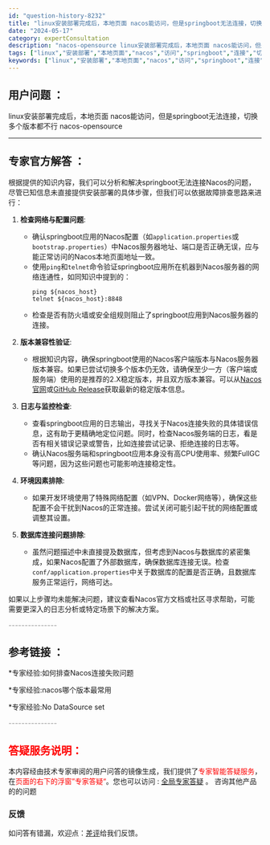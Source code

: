 ```yaml
---
id: "question-history-8232"
title: "linux安装部署完成后，本地页面 nacos能访问，但是springboot无法连接，切换多个版本都不行 nacos-opensource"
date: "2024-05-17"
category: expertConsultation
description: "nacos-opensource linux安装部署完成后，本地页面 nacos能访问，但是springboot无法连接，切换多个版本都不行"
tags: ["linux","安装部署","本地页面","nacos","访问","springboot","连接","切换版本"]
keywords: ["linux","安装部署","本地页面","nacos","访问","springboot","连接","切换版本"]
---
```


## 用户问题 ： 
 linux安装部署完成后，本地页面 nacos能访问，但是springboot无法连接，切换多个版本都不行 nacos-opensource 

---------------
## 专家官方解答 ：

根据提供的知识内容，我们可以分析和解决springboot无法连接Nacos的问题，尽管已知信息未直接提供安装部署的具体步骤，但我们可以依据故障排查思路来进行：

1. **检查网络与配置问题**:
   - 确认springboot应用的Nacos配置（如`application.properties`或`bootstrap.properties`）中Nacos服务器地址、端口是否正确无误，应与能正常访问的Nacos本地页面地址一致。
   - 使用`ping`和`telnet`命令验证springboot应用所在机器到Nacos服务器的网络连通性，如同知识中提到的：
     ```shell
     ping ${nacos_host}
     telnet ${nacos_host}:8848
     ```
   - 检查是否有防火墙或安全组规则阻止了springboot应用到Nacos服务器的连接。

2. **版本兼容性验证**:
   - 根据知识内容，确保springboot使用的Nacos客户端版本与Nacos服务器版本兼容。如果已尝试切换多个版本仍无效，请确保至少一方（客户端或服务端）使用的是推荐的2.X稳定版本，并且双方版本兼容。可以从[Nacos官网](https://nacos.io/download/nacos-server/)或[GitHub Release](https://github.com/alibaba/nacos/releases)获取最新的稳定版本信息。

3. **日志与监控检查**:
   - 查看springboot应用的日志输出，寻找关于Nacos连接失败的具体错误信息，这有助于更精确地定位问题。同时，检查Nacos服务端的日志，看是否有相关错误记录或警告，比如连接尝试记录、拒绝连接的日志等。
   - 确认Nacos服务端和springboot应用本身没有高CPU使用率、频繁FullGC等问题，因为这些问题也可能影响连接稳定性。

4. **环境因素排除**:
   - 如果开发环境使用了特殊网络配置（如VPN、Docker网络等），确保这些配置不会干扰到Nacos的正常连接。尝试关闭可能引起干扰的网络配置或调整其设置。

5. **数据库连接问题排除**:
   - 虽然问题描述中未直接提及数据库，但考虑到Nacos与数据库的紧密集成，如果Nacos配置了外部数据库，确保数据库连接无误。检查`conf/application.properties`中关于数据库的配置是否正确，且数据库服务正常运行，网络可达。

如果以上步骤均未能解决问题，建议查看Nacos官方文档或社区寻求帮助，可能需要更深入的日志分析或特定场景下的解决方案。


<font color="#949494">---------------</font> 


## 参考链接 ：

*专家经验:如何排查Nacos连接失败问题 
 
 *专家经验:nacos哪个版本最常用 
 
 *专家经验:No DataSource set 


 <font color="#949494">---------------</font> 
 


## <font color="#FF0000">答疑服务说明：</font> 

本内容经由技术专家审阅的用户问答的镜像生成，我们提供了<font color="#FF0000">专家智能答疑服务</font>，在<font color="#FF0000">页面的右下的浮窗”专家答疑“</font>。您也可以访问 : [全局专家答疑](https://opensource.alibaba.com/chatBot) 。 咨询其他产品的的问题

### 反馈
如问答有错漏，欢迎点：[差评](https://ai.nacos.io/user/feedbackByEnhancerGradePOJOID?enhancerGradePOJOId=13584)给我们反馈。
